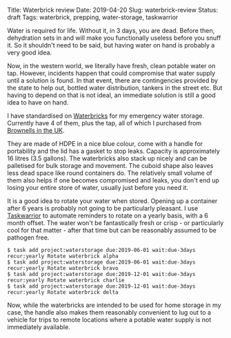 Title: Waterbrick review
Date: 2019-04-20
Slug: waterbrick-review
Status: draft
Tags: waterbrick, prepping, water-storage, taskwarrior

Water is required for life. Without it, in 3 days, you are dead. Before then, dehydration sets in and will make you functionally useless before you snuff it. So it shouldn't need to be said, but having water on hand is probably a very good idea.

Now, in the western world, we literally have fresh, clean potable water on tap. However, incidents happen that could compromise that water supply until a solution is found. In that event, there are contingencies provided by the state to help out, bottled water distribution, tankers in the street etc. But having to depend on that is not ideal, an immediate solution is still a good idea to have on hand.

<!--<img src="/media/images" class=align-center" />-->

I have standardised on [Waterbricks](https://www.waterbrick.org/) for my emergency water storage. Currently have 4 of them, plus the tap, all of which I purchased from [Brownells in the UK](https://www.brownells.co.uk/STACKABLE-WATER-AND-FOOD-STORAGE-CONTAINERS-35-Gallon-Blue-Single-WATERBRICK-100020837).

They are made of HDPE in a nice blue colour, come with a handle for portability and the lid has a gasket to stop leaks. Capacity is approximately 16 litres (3.5 gallons). The waterbricks also stack up nicely and can be palletised for bulk storage and movement. The cuboid shape also leaves less dead space like round containers do. The relatively small volume of them also helps if one becomes compromised and leaks, you don't end up losing your entire store of water, usually just before you need it.

It is a good idea to rotate your water when stored. Opening up a container after 6 years is probably not going to be particularly pleasant. I use [Taskwarrior](https://taskwarrior.org/) to automate reminders to rotate on a yearly basis, with a 6 month offset. The water won't be fantastically fresh or crisp - or particularly cool for that matter - after that time but can be reasonably assumed to be pathogen free.

    $ task add project:waterstorage due:2019-06-01 wait:due-3days recur:yearly Rotate waterbrick alpha
    $ task add project:waterstorage due:2019-06-01 wait:due-3days recur:yearly Rotate waterbrick bravo
    $ task add project:waterstorage due:2019-12-01 wait:due-3days recur:yearly Rotate waterbrick charlie
    $ task add project:waterstorage due:2019-12-01 wait:due-3days recur:yearly Rotate waterbrick delta

Now, while the waterbricks are intended to be used for home storage in my case, the handle also makes them reasonably convenient to lug out to a vehicle for trips to remote locations where a potable water supply is not immediately available.

<!--<video width="720" height="488" controls>
    <source src="/media/video/" type="video/mp4">
    Your browser does not support the video tag.
</video>-->
